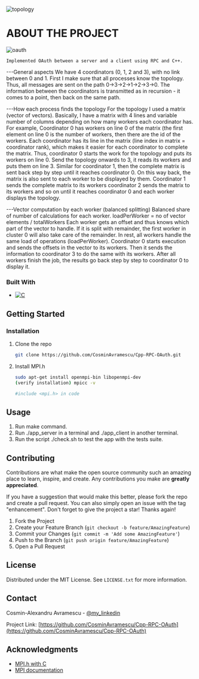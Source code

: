 ![topology](https://i.imgur.com/6agX4dI.png)

<!-- ABOUT THE PROJECT -->
# ABOUT THE PROJECT
![oauth](https://i.imgur.com/8YiiFGq.png)

	Implemented OAuth between a server and a client using RPC and C++.	

---General aspects
    	    We have 4 coordinators (0, 1, 2 and 3), with no link between 0 and 1.
    	    First I make sure that all processes know the topology. Thus, all messages are sent 
    on the path 0->3->2->1->2->3->0. The information between the coordinators is transmitted 
    as in recursion - it comes to a point, then back on the same path.

---How each process finds the topology
    	    For the topology I used a matrix (vector of vectors). Basically, I have a matrix with 4 lines and
    variable number of columns depending on how many workers each coordinator has. For example, Coordinator 0 has workers
    on line 0 of the matrix (the first element on line 0 is the number of workers, then there are the id of the workers.
    	    Each coordinator has its line in the matrix (line index in matrix = coordinator rank), which
    makes it easier for each coordinator to complete the matrix.
    	    Thus, coordinator 0 starts the work for the topology and puts its workers on line 0.
    	    Send the topology onwards to 3, it reads its workers and puts them on line 3. Similar for coordinator 1, 
    then the complete matrix is sent back step by step until it reaches coordinator 0. On this way back, the matrix is also sent to 
    each worker to be displayed by them. Coordinator 1 sends the complete matrix to its workers 
    coordinator 2 sends the matrix to its workers and so on until it reaches 
    coordinator 0 and each worker displays the topology.

---Vector computation by each worker (balanced splitting)
    	    Balanced share of number of calculations for each worker.
        loadPerWorker = no of vector elements / totalWorkers
    	    Each worker gets an offset and thus knows which part of the vector to handle.
    	    If it is split with remainder, the first worker in cluster 0 will also take care of the remainder. In rest,
    all workers handle the same load of operations (loadPerWorker). Coordinator 0 starts execution and
    sends the offsets in the vector to its workers. Then it sends the information to coordinator 3 to do the same with its workers. 
    After all workers finish the job, the results go back step by step to coordinator 0 to display it.


### Built With
* [![C][C]][C-url]


<!-- GETTING STARTED -->
## Getting Started

### Installation

1. Clone the repo
   ```sh
   git clone https://github.com/CosminAvramescu/Cpp-RPC-OAuth.git
   ```
2. Install MPI.h
   ```sh
   sudo apt-get install openmpi-bin libopenmpi-dev
   (verify installation) mpicc -v

   #include <mpi.h> in code
   ```


<!-- USAGE EXAMPLES -->
## Usage

1. Run make command.
2. Run ./app_server in a terminal and ./app_client in another terminal. 
3. Run the script ./check.sh to test the app with the tests suite.


<!-- CONTRIBUTING -->
## Contributing

Contributions are what make the open source community such an amazing place to learn, inspire, and create. Any contributions you make are **greatly appreciated**.

If you have a suggestion that would make this better, please fork the repo and create a pull request. You can also simply open an issue with the tag "enhancement".
Don't forget to give the project a star! Thanks again!

1. Fork the Project
2. Create your Feature Branch (`git checkout -b feature/AmazingFeature`)
3. Commit your Changes (`git commit -m 'Add some AmazingFeature'`)
4. Push to the Branch (`git push origin feature/AmazingFeature`)
5. Open a Pull Request


<!-- LICENSE -->
## License

Distributed under the MIT License. See `LICENSE.txt` for more information.



<!-- CONTACT -->
## Contact

Cosmin-Alexandru Avramescu - [@my_linkedin](https://www.linkedin.com/in/cosmin-avramescu/)

Project Link: [https://github.com/CosminAvramescu/Cpp-RPC-OAuth](https://github.com/CosminAvramescu/Cpp-RPC-OAuth)


<!-- ACKNOWLEDGMENTS -->
## Acknowledgments

* [MPI.h with C](https://curc.readthedocs.io/en/latest/programming/MPI-C.html)
* [MPI documentation](https://www.open-mpi.org/doc/)



<!-- MARKDOWN LINKS & IMAGES -->
<!-- https://www.markdownguide.org/basic-syntax/#reference-style-links -->
[license-shield]: https://img.shields.io/github/license/othneildrew/Best-README-Template.svg?style=for-the-badge
[license-url]: https://github.com/othneildrew/Best-README-Template/blob/master/LICENSE.txt
[linkedin-shield]: https://img.shields.io/badge/-LinkedIn-black.svg?style=for-the-badge&logo=linkedin&colorB=555
[linkedin-url]: https://linkedin.com/in/othneildrew
[product-screenshot]: images/screenshot.png
[C]: https://img.shields.io/badge/c-%2300599C.svg?style=for-the-badge&logo=c&logoColor=white
[C-url]: https://devdocs.io/c/
